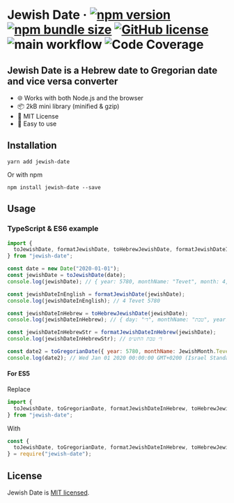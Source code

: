 # Jewish Date &middot; [![npm version](https://img.shields.io/npm/v/jewish-date.svg)](https://www.npmjs.com/package/jewish-date) [![npm bundle size](https://badgen.net/bundlephobia/minzip/jewish-date)](https://bundlephobia.com/package/jewish-date) [![GitHub license](https://img.shields.io/badge/license-MIT-blue.svg)](https://github.com/Shmulik-Kravitz/jewish-date/blob/master/LICENSE) ![main workflow](https://github.com/Shmulik-Kravitz/jewish-date/actions/workflows/main.yml/badge.svg) ![Code Coverage](https://img.shields.io/badge/Code%20Coverage-100%25-success?style=flat) 

## Jewish Date is a Hebrew date to Gregorian date and vice versa converter

* 🌐 Works with both Node.js and the browser
* 📦 2kB mini library (minified & gzip)
* 📜 MIT License
* 🔧 Easy to use

## Installation

```console
yarn add jewish-date
```

Or with npm

```console
npm install jewish-date --save
```

## Usage

### TypeScript & ES6 example

```js
import {
  toJewishDate, formatJewishDate, toHebrewJewishDate, formatJewishDateInHebrew, toGregorianDate, , JewishMonth
} from "jewish-date";

const date = new Date("2020-01-01");
const jewishDate = toJewishDate(date);
console.log(jewishDate); // { year: 5780, monthName: "Tevet", month: 4, day: 4 }

const jewishDateInEnglish = formatJewishDate(jewishDate);
console.log(jewishDateInEnglish); // 4 Tevet 5780

const jewishDateInHebrew = toHebrewJewishDate(jewishDate);
console.log(jewishDateInHebrew); // { day: "ד׳", monthName: "טבת", year: "התש״פ" }

const jewishDateInHebrewStr = formatJewishDateInHebrew(jewishDate);
console.log(jewishDateInHebrewStr); // ד׳ טבת התש״פ

const date2 = toGregorianDate({ year: 5780, monthName: JewishMonth.Tevet, day: 4 });
console.log(date2); // Wed Jan 01 2020 00:00:00 GMT+0200 (Israel Standard Time)

```

#### For ES5

Replace

```js
import {
  toJewishDate, toGregorianDate, formatJewishDateInHebrew, toHebrewJewishDate
} from "jewish-date";
```

With

```js
const {
  toJewishDate, toGregorianDate, formatJewishDateInHebrew, toHebrewJewishDate
} = require("jewish-date");
```

## License

Jewish Date is [MIT licensed](https://github.com/Shmulik-Kravitz/jewish-date/blob/master/LICENSE).
